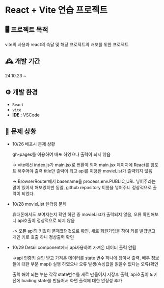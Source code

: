 # React + Vite 연습 프로젝트

## 🖥️ 프로젝트 목적
vite의 사용과 react의 숙달 및 해당 프로젝트의 배포를 위한 프로젝트

## 🕰️ 개발 기간
24.10.23 ~

## ⚙️ 개발 환경
- `React` 
- `vite`
- **IDE** : VSCode

## 📌 문제 상황
 - 10/26 배포시 문제 상황
   
   gh-pages를 이용하여 배포 하였으나 출력이 되지 않음
   
   -> vite에선 index.js가 main.jsx로 변환이 되어 main.jsx 페이지에 React를 임포트 해주어야 출력
   title만 출력이 되고 api를 이용한 movieList가 출력되지 않음
   
   -> BrowserRouter에서 basename을 process.env.PUBLIC_URL 넣어주라는 말이 있어서 해보았지만 동일,
       github repository 이름을 넣어주니 정상적으로 출력이 되었다.
   
- 10/28 movieList 렌더링 문제
   
  휴대폰에서도 보여지는지 확인 하던 중 movieList가 출력되지 않음, 오류 확인해보니 api호출이 정상적으로 되지 않음
  
  -> 오픈 api의 키값이 문제였던것으로 확인, 새로 회원가입을 하여 키를 발급받고 개인 키로 호출 하니 정상출력 확인

- 10/29 Detail component에서 api사용하여 가져온 데이터 출력 안됨
 
  ->api 인증키 승인 받고 가져온 데이터를 state 변수 하나에 담아서 출력, 배우 정보들에 대한 부분 map() 실행 하였으나 오류 발생(속성값을 읽을수 없다는 오류)확인
  
    출력 해야 되는 부분 각각 state변수를 새로 만들어서 저장후 출력, api호출이 되기 전에 loading state를 만들어서 화면 출력에 대한 안정성 추가
